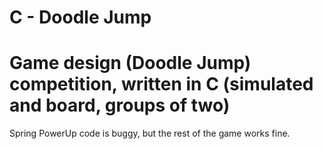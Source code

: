 # C - Doodle Jump
# Game design (Doodle Jump) competition, written in C (simulated and board, groups of two)
Spring PowerUp code is buggy, but the rest of the game works fine.